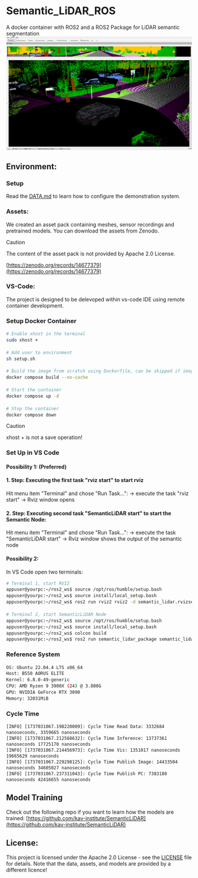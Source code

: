 # Semantic_LiDAR_ROS

A docker container with ROS2 and a ROS2 Package for LiDAR semantic segmentation
![rgbImage](images/rviz_screenshot_2024_06_04-12_34_34.png)

## Environment:
### Setup
Read the [DATA.md](dataset/DATA.md) to learn how to configure the demonstration system.

### Assets:
We created an asset pack containing meshes, sensor recordings and pretrained models.
You can download the assets from Zenodo. 
> [!CAUTION]
> The content of the asset pack is not provided by Apache 2.0 License.

[https://zenodo.org/records/14677379](https://zenodo.org/records/14677379)

### VS-Code:
The project is designed to be delevoped within vs-code IDE using remote container development.

### Setup Docker Container
```bash
# Enable xhost in the terminal
sudo xhost +

# Add user to environment
sh setup.sh

# Build the image from scratch using Dockerfile, can be skipped if image already exists or is loaded from docker registry
docker compose build --no-cache

# Start the container
docker compose up -d

# Stop the container
docker compose down
```

> [!CAUTION]
> xhost + is not a save operation!

### Set Up in VS Code
#### Possibility 1: (Preferred)

#### 1. Step: Executing the first task "rviz start" to start rviz 
Hit menu item "Terminal" and chose "Run Task...":
 -> execute the task "rviz start" -> Rviz window opens 
 
#### 2. Step: Executing second task "SemanticLiDAR start" to start the Semantic Node: 
Hit menu item "Terminal" and chose "Run Task...":
 -> execute the task "SemanticLiDAR start" -> Rviz window shows the output of the semantic node

#### Possibility 2: 
In VS Code open two terminals:
```bash
# Terminal 1, start RVIZ
appuser@yourpc:~/ros2_ws$ source /opt/ros/humble/setup.bash
appuser@yourpc:~/ros2_ws$ source install/local_setup.bash
appuser@yourpc:~/ros2_ws$ ros2 run rviz2 rviz2 -d semantic_lidar.rvizsemantic

# Terminal 2, start SemanticLiDAR Node
appuser@yourpc:~/ros2_ws$ source /opt/ros/humble/setup.bash
appuser@yourpc:~/ros2_ws$ source install/local_setup.bash
appuser@yourpc:~/ros2_ws$ colcon build
appuser@yourpc:~/ros2_ws$ ros2 run semantic_lidar_package semantic_lidar_node
```

### Reference System
```bash
OS: Ubuntu 22.04.4 LTS x86_64 
Host: B550 AORUS ELITE 
Kernel: 6.8.0-49-generic 
CPU: AMD Ryzen 9 3900X (24) @ 3.800G 
GPU: NVIDIA GeForce RTX 3090 
Memory: 32031MiB                      
```

### Cycle Time
```
[INFO] [1737031067.198220009]: Cycle Time Read Data: 3332684 nanoseconds, 3359665 nanoseconds
[INFO] [1737031067.212568632]: Cycle Time Inference: 13737361 nanoseconds 17725170 nanoseconds
[INFO] [1737031067.214456973]: Cycle Time Vis: 1351017 nanoseconds 19665629 nanoseconds
[INFO] [1737031067.229298125]: Cycle Time Publish Image: 14433504 nanoseconds 34605027 nanoseconds
[INFO] [1737031067.237311043]: Cycle Time Publish PC: 7383180 nanoseconds 42416655 nanoseconds
```

## Model Training
Check out the following repo if you want to learn how the models are trained:
[https://github.com/kav-institute/SemanticLiDAR](https://github.com/kav-institute/SemanticLiDAR)

<a name="license"></a>
## License:
This project is licensed under the Apache 2.0 License - see the [LICENSE](LICENSE) file for details. Note that the data, assets, and models are provided by a different licence!
